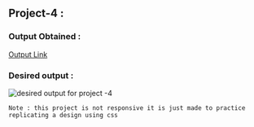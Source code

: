 ## Project-4 : 


### Output Obtained :
[Output Link](https://6465713885e245175cbfae45--venerable-semolina-84d6f5.netlify.app/)

### Desired output :
![desired output for project -4](./desired_output.png)

`Note : this project is not responsive it is just made to practice replicating a design using css`